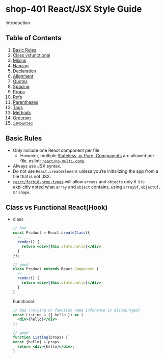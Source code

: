 # shop-401 React/JSX Style Guide

Introduction

## Table of Contents

  1. [Basic Rules](#basic-rules)
  1. [Class vsfunctional](#class-vs-reactcreateclass-vs-stateless)
  1. [Mixins](#mixins)
  1. [Naming](#naming)
  1. [Declaration](#declaration)
  1. [Alignment](#alignment)
  1. [Quotes](#quotes)
  1. [Spacing](#spacing)
  1. [Props](#props)
  1. [Refs](#refs)
  1. [Parentheses](#parentheses)
  1. [Tags](#tags)
  1. [Methods](#methods)
  1. [Ordering](#ordering)
  1. [`isMounted`](#ismounted)

## Basic Rules

  - Only include one React component per file.
    - However, multiple [Stateless, or Pure, Components](https://facebook.github.io/react/docs/reusable-components.html#stateless-functions) are allowed per file. eslint: [`react/no-multi-comp`](https://github.com/yannickcr/eslint-plugin-react/blob/master/docs/rules/no-multi-comp.md#ignorestateless).
  - Always use JSX syntax.
  - Do not use `React.createElement` unless you’re initializing the app from a file that is not JSX.
  - [`react/forbid-prop-types`](https://github.com/yannickcr/eslint-plugin-react/blob/master/docs/rules/forbid-prop-types.md) will allow `arrays` and `objects` only if it is explicitly noted what `array` and `object` contains, using `arrayOf`, `objectOf`, or `shape`.

## Class vs Functional React(Hook)

  - class

    ```jsx
    // bad
    const Product = React.createClass({
      // ...
      render() {
        return <div>{this.state.hello}</div>;
      }
    });

    // good
    class Product extends React.Component {
      // ...
      render() {
        return <div>{this.state.hello}</div>;
      }
    }
    ```

    Functional

    ```jsx
    // bad (relying on function name inference is discouraged)
    const Listing = ({ hello }) => (
      <div>{hello}</div>
    );

    // good
    function Listing(props) {
    const {hello} = props
      return <div>{hello}</div>;
    }
    ```
